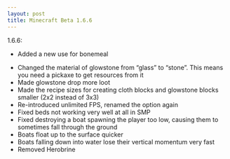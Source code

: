```yaml
---
layout: post
title: Minecraft Beta 1.6.6
---
```

1.6.6:

+ Added a new use for bonemeal
* Changed the material of glowstone from “glass” to “stone”. This means you need a pickaxe to get resources from it
* Made glowstone drop more loot
* Made the recipe sizes for creating cloth blocks and glowstone blocks smaller (2x2 instead of 3x3)
* Re-introduced unlimited FPS, renamed the option again
* Fixed beds not working very well at all in SMP
* Fixed destroying a boat spawning the player too low, causing them to sometimes fall through the ground
* Boats float up to the surface quicker
* Boats falling down into water lose their vertical momentum very fast
* Removed Herobrine